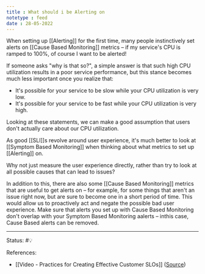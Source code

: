 ```yaml
---
title : What should i be Alerting on
notetype : feed
date : 28-05-2022
---
```


When setting up [[Alerting]] for the first time, many people instinctively set alerts on [[Cause Based Monitoring]] metrics – if my service's CPU is ramped to 100%, of course I want to be alerted! 

If someone asks "why is that so?", a simple answer is that such high CPU utilization results in a poor service performance, but this stance becomes much less important once you realize that:
- It's possible for your service to be slow while your CPU utilization is very low.
- It's possible for your service to be fast while your CPU utilization is very high.

Looking at these statements, we can make a good assumption that users don't actually care about our CPU utilization. 

As good [[SLI]]s revolve around user experience, it's much better to look at [[Symptom Based Monitoring]] when thinking about what metrics to set up [[Alerting]] on. 

Why not just measure the user experience directly, rather than try to look at all possible causes that can lead to issues?

In addition to this, there are also some [[Cause Based Monitoring]] metrics that are useful to get alerts on – for example, for some things that aren't an issue right now, but are sure to become one in a short period of time. This would allow us to proactively act and negate the possible bad user experience. Make sure that alerts you set up with Cause Based Monitoring don't overlap with your Symptom Based Monitoring aalerts – inthis case, Cause Based alerts can be removed.


-----

Status: #💡 

References:
- [[Video - Practices for Creating Effective Customer SLOs]] ([Source](https://www.infoq.com/presentations/slo-pitfalls-2019/))
